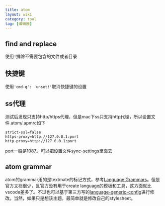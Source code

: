 ```yaml
---
title: atom
layout: wiki
category: tool
tag: [编辑器]
---
```


## find and replace

使用`!`排除不需要包含的文件或者目录

## 快捷键

使用`'cmd-q': 'unset!'`取消快捷键的设置

## ss代理

测试后发现只支持http/https代理，但是mac下ss只支持http代理，所以设置文件.atom/.apmrc如下

~~~
strict-ssl=false
https-proxy=http://127.0.0.1:port
http-proxy=http://127.0.0.1:port
~~~

port一般是1087。可以把设置文件sync-settings里面去

## atom grammar

atom的grammar用的是textmate的标记方式，参考[Language Grammars](http://manual.macromates.com/en/language_grammars)。但是官方文档很少，且官方没有用于create language的模板和工具，这方面就比vscode差多了。不过也可以基于第三方写的[language-generic-config](https://atom.io/packages/language-generic-config)进行修改。当然，如果只是想该主题，最简单就是修改自己的stylesheet。